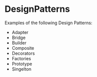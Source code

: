 # DesignPatterns
Examples of the following Design Patterns:
- Adapter
- Bridge
- Builder
- Composite
- Decorators
- Factories
- Prototype
- Singelton 
